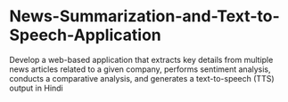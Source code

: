 # News-Summarization-and-Text-to-Speech-Application
Develop a web-based application that extracts key details from multiple news articles related to a given company, performs sentiment analysis, conducts a comparative analysis, and generates a text-to-speech (TTS) output in Hindi
